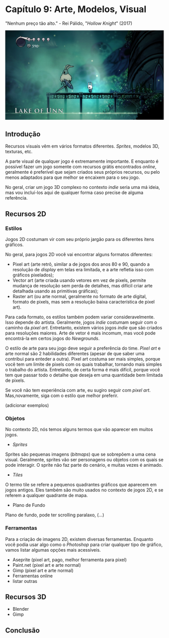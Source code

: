 
# Capítulo 9: Arte, Modelos, Visual
"Nenhum preço tão alto." - Rei Pálido, "_Hollow Knight_" (2017)

![Capítulo 9 capa](../Arquivos/Imagens/capa_09.jpg 'No cost too high.')

## Introdução
Recursos visuais vêm em vários formatos diferentes. _Sprites_, modelos 3D, texturas, etc. 

A parte visual de qualquer jogo é extremamente importante. E enquanto é possível fazer um jogo somente com recursos grátis encontrados _online_, geralmente é preferível que sejam criados seus próprios recursos, ou pelo menos adaptados para que melhor se encaixem para o seu jogo.

No geral, criar um jogo 3D complexo no contexto _indie_ seria uma má ideia, mas vou incluí-los aqui de qualquer forma caso precise de alguma referência.

## Recursos 2D
### Estilos
Jogos 2D costumam vir com seu próprio jargão para os diferentes itens gráficos.

No geral, para jogos 2D você vai encontrar alguns formatos diferentes:
- Pixel art (arte retrô, similar a de jogos dos anos 80 e 90, quando a resolução de _display_ em telas era limitada, e a arte refletia isso com gráficos pixelados);
- Vector art (arte criada usando vetores em vez de pixels, permite mudança de resolução sem perda de detalhes, mas difícil criar arte detalhada usando as primitivas gráficas);
- Raster art (ou arte normal, geralmente no formato de arte digital, formato de pixels, mas sem a resolução baixa característica de pixel art).

Para cada formato, os estilos também podem variar consideravelmente. Isso depende do artista. Geralmente, jogos _indie_ costumam seguir com o caminho da _pixel art_. Entretanto, existem vários jogos _indie_ que são criados para resoluções maiores. Arte de vetor é mais incomum, mas você pode encontrá-la em certos jogos do _Newgrounds_.

O estilo de arte para seu jogo deve seguir a preferência do time. _Pixel art_ e arte normal são 2 habilidades diferentes (apesar de que saber uma contribui para enteder a outra). Pixel art costuma ser mais simples, porque você tem um limite de pixels com os quais trabalhar, tornando mais simples o trabalho do artista. Entretanto, de certa forma é mais difícil, porque você tem que passar todo o detalhe que deseja em uma quantidade bem limitada de pixels.

Se você não tem experiência com arte, eu sugiro seguir com _pixel art_. Mas,novamente, siga com o estilo que melhor preferir.

(adicionar exemplos)

### Objetos
No contexto 2D, nós temos alguns termos que vão aparecer em muitos jogos. 
- _Sprites_

Sprites são pequenas imagens (_bitmaps_) que se sobrepõem a uma cena visual. Geralmente, sprites vão ser personagens ou objetos com os quais se pode interagir. O sprite não faz parte do cenário, e muitas vezes é animado.

- _Tiles_

O termo tile se refere a pequenos quadrantes gráficos que aparecem em jogos antigos. Eles também são muito usados no contexto de jogos 2D, e se referem a qualquer quadrante de mapa.

- Plano de Fundo

Plano de fundo, pode ter scrolling paralaxo, (...)

### Ferramentas
Para a criação de imagens 2D, existem diversas ferramentas. Enquanto você podia usar algo como o _Photoshop_ para criar qualquer tipo de gráfico, vamos listar algumas opções mais acessíveis.

- Aseprite (pixel art, pago, melhor ferramenta para pixel)
- Paint.net (pixel art e arte normal)
- Gimp (pixel art e arte normal)
- Ferramentas online
- listar outras

## Recursos 3D
- Blender
- Gimp



## Conclusão

